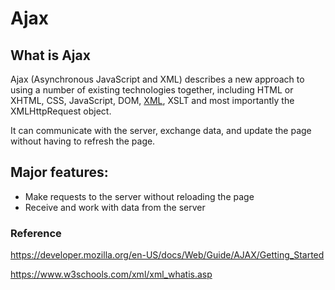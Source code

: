 # Ajax

## What is Ajax

Ajax (Asynchronous JavaScript and XML) describes a new approach to using a number of existing technologies together, including HTML or XHTML, CSS, JavaScript, DOM, [XML](https://www.w3schools.com/xml/xml_whatis.asp), XSLT and most importantly the XMLHttpRequest object.

It can communicate with the server, exchange data, and update the page without having to refresh the page.

## Major features:

* Make requests to the server without reloading the page
* Receive and work with data from the server





### Reference

https://developer.mozilla.org/en-US/docs/Web/Guide/AJAX/Getting_Started

https://www.w3schools.com/xml/xml_whatis.asp